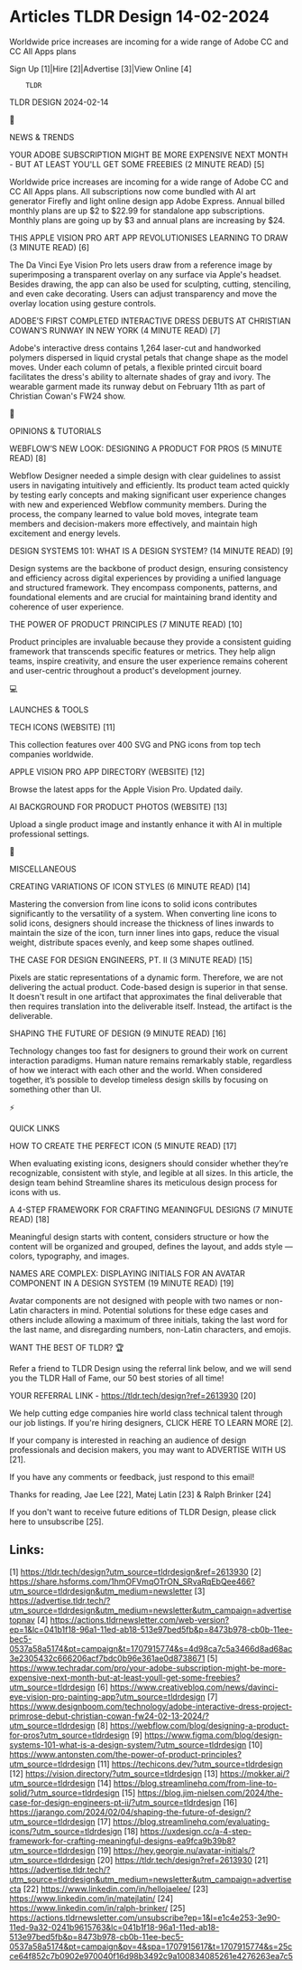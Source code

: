 # Articles TLDR Design 14-02-2024

Worldwide price increases are incoming for a wide range of Adobe CC
and CC All Apps plans  

Sign Up [1]|Hire [2]|Advertise [3]|View Online [4] 

		TLDR 

TLDR DESIGN 2024-02-14

📱 

NEWS & TRENDS

 YOUR ADOBE SUBSCRIPTION MIGHT BE MORE EXPENSIVE NEXT MONTH - BUT AT
LEAST YOU'LL GET SOME FREEBIES (2 MINUTE READ) [5] 

 Worldwide price increases are incoming for a wide range of Adobe CC
and CC All Apps plans. All subscriptions now come bundled with AI art
generator Firefly and light online design app Adobe Express. Annual
billed monthly plans are up $2 to $22.99 for standalone app
subscriptions. Monthly plans are going up by $3 and annual plans are
increasing by $24. 

 THIS APPLE VISION PRO ART APP REVOLUTIONISES LEARNING TO DRAW (3
MINUTE READ) [6] 

 The Da Vinci Eye Vision Pro lets users draw from a reference image by
superimposing a transparent overlay on any surface via Apple's
headset. Besides drawing, the app can also be used for sculpting,
cutting, stenciling, and even cake decorating. Users can adjust
transparency and move the overlay location using gesture controls. 

 ADOBE’S FIRST COMPLETED INTERACTIVE DRESS DEBUTS AT CHRISTIAN
COWAN’S RUNWAY IN NEW YORK (4 MINUTE READ) [7] 

 Adobe's interactive dress contains 1,264 laser-cut and handworked
polymers dispersed in liquid crystal petals that change shape as the
model moves. Under each column of petals, a flexible printed circuit
board facilitates the dress's ability to alternate shades of gray and
ivory. The wearable garment made its runway debut on February 11th as
part of Christian Cowan's FW24 show. 

🚀 

OPINIONS & TUTORIALS

 WEBFLOW’S NEW LOOK: DESIGNING A PRODUCT FOR PROS (5 MINUTE READ)
[8] 

 Webflow Designer needed a simple design with clear guidelines to
assist users in navigating intuitively and efficiently. Its product
team acted quickly by testing early concepts and making significant
user experience changes with new and experienced Webflow community
members. During the process, the company learned to value bold moves,
integrate team members and decision-makers more effectively, and
maintain high excitement and energy levels. 

 DESIGN SYSTEMS 101: WHAT IS A DESIGN SYSTEM? (14 MINUTE READ) [9] 

 Design systems are the backbone of product design, ensuring
consistency and efficiency across digital experiences by providing a
unified language and structured framework. They encompass components,
patterns, and foundational elements and are crucial for maintaining
brand identity and coherence of user experience. 

 THE POWER OF PRODUCT PRINCIPLES (7 MINUTE READ) [10] 

 Product principles are invaluable because they provide a consistent
guiding framework that transcends specific features or metrics. They
help align teams, inspire creativity, and ensure the user experience
remains coherent and user-centric throughout a product's development
journey. 

💻 

LAUNCHES & TOOLS

 TECH ICONS (WEBSITE) [11] 

 This collection features over 400 SVG and PNG icons from top tech
companies worldwide. 

 APPLE VISION PRO APP DIRECTORY (WEBSITE) [12] 

 Browse the latest apps for the Apple Vision Pro. Updated daily. 

 AI BACKGROUND FOR PRODUCT PHOTOS (WEBSITE) [13] 

 Upload a single product image and instantly enhance it with AI in
multiple professional settings. 

🎁 

MISCELLANEOUS

 CREATING VARIATIONS OF ICON STYLES (6 MINUTE READ) [14] 

 Mastering the conversion from line icons to solid icons contributes
significantly to the versatility of a system. When converting line
icons to solid icons, designers should increase the thickness of lines
inwards to maintain the size of the icon, turn inner lines into gaps,
reduce the visual weight, distribute spaces evenly, and keep some
shapes outlined. 

 THE CASE FOR DESIGN ENGINEERS, PT. II (3 MINUTE READ) [15] 

 Pixels are static representations of a dynamic form. Therefore, we
are not delivering the actual product. Code-based design is superior
in that sense. It doesn't result in one artifact that approximates the
final deliverable that then requires translation into the deliverable
itself. Instead, the artifact is the deliverable. 

 SHAPING THE FUTURE OF DESIGN (9 MINUTE READ) [16] 

 Technology changes too fast for designers to ground their work on
current interaction paradigms. Human nature remains remarkably stable,
regardless of how we interact with each other and the world. When
considered together, it’s possible to develop timeless design skills
by focusing on something other than UI. 

⚡ 

QUICK LINKS

 HOW TO CREATE THE PERFECT ICON (5 MINUTE READ) [17] 

 When evaluating existing icons, designers should consider whether
they’re recognizable, consistent with style, and legible at all
sizes. In this article, the design team behind Streamline shares its
meticulous design process for icons with us. 

 A 4-STEP FRAMEWORK FOR CRAFTING MEANINGFUL DESIGNS (7 MINUTE READ)
[18] 

 Meaningful design starts with content, considers structure or how the
content will be organized and grouped, defines the layout, and adds
style — colors, typography, and images. 

 NAMES ARE COMPLEX: DISPLAYING INITIALS FOR AN AVATAR COMPONENT IN A
DESIGN SYSTEM (19 MINUTE READ) [19] 

 Avatar components are not designed with people with two names or
non-Latin characters in mind. Potential solutions for these edge cases
and others include allowing a maximum of three initials, taking the
last word for the last name, and disregarding numbers, non-Latin
characters, and emojis. 

WANT THE BEST OF TLDR? 🏆

Refer a friend to TLDR Design using the referral link below, and we
will send you the TLDR Hall of Fame, our 50 best stories of all time!

YOUR REFERRAL LINK - https://tldr.tech/design?ref=2613930 [20]

 We help cutting edge companies hire world class technical talent
through our job listings. If you're hiring designers, CLICK HERE TO
LEARN MORE [2]. 

If your company is interested in reaching an audience of design
professionals and decision makers, you may want to ADVERTISE WITH US
[21]. 

If you have any comments or feedback, just respond to this email! 

Thanks for reading, 
Jae Lee [22], Matej Latin [23] & Ralph Brinker [24] 

If you don't want to receive future editions of TLDR Design,
please click here to unsubscribe [25]. 

 

Links:
------
[1] https://tldr.tech/design?utm_source=tldrdesign&ref=2613930
[2] https://share.hsforms.com/1hmOFVmqOTrON_SRvaRqEbQee466?utm_source=tldrdesign&utm_medium=newsletter
[3] https://advertise.tldr.tech/?utm_source=tldrdesign&utm_medium=newsletter&utm_campaign=advertisetopnav
[4] https://actions.tldrnewsletter.com/web-version?ep=1&lc=041b1f18-96a1-11ed-ab18-513e97bed5fb&p=8473b978-cb0b-11ee-bec5-0537a58a5174&pt=campaign&t=1707915774&s=4d98ca7c5a3466d8ad68ac3e2305432c666206acf7bdc0b96e361ae0d8738671
[5] https://www.techradar.com/pro/your-adobe-subscription-might-be-more-expensive-next-month-but-at-least-youll-get-some-freebies?utm_source=tldrdesign
[6] https://www.creativebloq.com/news/davinci-eye-vision-pro-painting-app?utm_source=tldrdesign
[7] https://www.designboom.com/technology/adobe-interactive-dress-project-primrose-debut-christian-cowan-fw24-02-13-2024/?utm_source=tldrdesign
[8] https://webflow.com/blog/designing-a-product-for-pros?utm_source=tldrdesign
[9] https://www.figma.com/blog/design-systems-101-what-is-a-design-system/?utm_source=tldrdesign
[10] https://www.antonsten.com/the-power-of-product-principles?utm_source=tldrdesign
[11] https://techicons.dev/?utm_source=tldrdesign
[12] https://vision.directory/?utm_source=tldrdesign
[13] https://mokker.ai/?utm_source=tldrdesign
[14] https://blog.streamlinehq.com/from-line-to-solid/?utm_source=tldrdesign
[15] https://blog.jim-nielsen.com/2024/the-case-for-design-engineers-pt-ii/?utm_source=tldrdesign
[16] https://jarango.com/2024/02/04/shaping-the-future-of-design/?utm_source=tldrdesign
[17] https://blog.streamlinehq.com/evaluating-icons/?utm_source=tldrdesign
[18] https://uxdesign.cc/a-4-step-framework-for-crafting-meaningful-designs-ea9fca9b39b8?utm_source=tldrdesign
[19] https://hey.georgie.nu/avatar-initials/?utm_source=tldrdesign
[20] https://tldr.tech/design?ref=2613930
[21] https://advertise.tldr.tech/?utm_source=tldrdesign&utm_medium=newsletter&utm_campaign=advertisecta
[22] https://www.linkedin.com/in/hellojaelee/
[23] https://www.linkedin.com/in/matejlatin/
[24] https://www.linkedin.com/in/ralph-brinker/
[25] https://actions.tldrnewsletter.com/unsubscribe?ep=1&l=e1c4e253-3e90-11ed-9a32-0241b9615763&lc=041b1f18-96a1-11ed-ab18-513e97bed5fb&p=8473b978-cb0b-11ee-bec5-0537a58a5174&pt=campaign&pv=4&spa=1707915617&t=1707915774&s=25cce64f852c7b0902e970040f16d98b3492c9a100834085261e4276263ea7c5